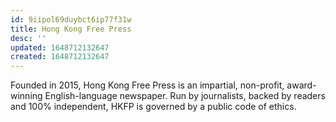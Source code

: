 ```yaml
---
id: 9iipol69duybct6ip77f31w
title: Hong Kong Free Press
desc: ''
updated: 1648712132647
created: 1648712132647
---
```


>
Founded in 2015, Hong Kong Free Press is an impartial, non-profit, award-winning English-language newspaper.
Run by journalists, backed by readers and 100% independent, HKFP is governed by a public code of ethics.